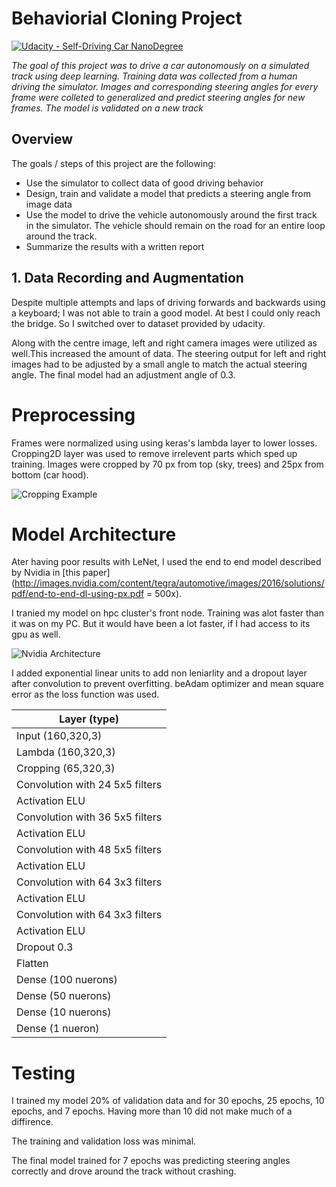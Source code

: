 # Behaviorial Cloning Project

[![Udacity - Self-Driving Car NanoDegree](https://s3.amazonaws.com/udacity-sdc/github/shield-carnd.svg)](http://www.udacity.com/drive)

*The goal of this project was to drive a car autonomously on a simulated track using deep learning. Training data was collected from a human driving the simulator. Images and corresponding steering angles for every frame were colleted to generalized and predict steering angles for new frames. The model is validated on a new track*

**Overview**
---
The goals / steps of this project are the following:
* Use the simulator to collect data of good driving behavior 
* Design, train and validate a model that predicts a steering angle from image data
* Use the model to drive the vehicle autonomously around the first track in the simulator. The vehicle should remain on the road for an       entire loop around the track.
* Summarize the results with a written report

## 1. Data Recording and Augmentation

Despite multiple attempts and laps of driving forwards and backwards using a keyboard; I was not able to train a good model. At best I could only reach the bridge. So I switched over to dataset provided by udacity.

Along with the centre image, left and right camera images were utilized as well.This increased the amount of data. The steering output for left and right images had to be adjusted by a small angle to match the actual steering angle. The final model had an adjustment angle of 0.3.


# Preprocessing

Frames were normalized using using keras's lambda layer to lower losses. Cropping2D layer was used to remove irrelevent parts which sped up training. Images were cropped by 70 px from top (sky, trees) and 25px from bottom (car hood).

![Cropping Example](https://d17h27t6h515a5.cloudfront.net/topher/2017/February/5892a531_cropped-image/cropped-image.jpg)

# Model Architecture

Ater having poor results with LeNet, I used the end to end model described by Nvidia in [this paper](http://images.nvidia.com/content/tegra/automotive/images/2016/solutions/pdf/end-to-end-dl-using-px.pdf = 500x). 

I tranied my model on hpc cluster's front node. Training was alot faster than it was on my PC. But it would have been a lot faster, if I had access to its gpu as well.

![Nvidia Architecture](https://devblogs.nvidia.com/parallelforall/wp-content/uploads/2016/08/cnn-architecture-624x890.png)

I added exponential linear units to add non leniarlity and a dropout layer after convolution to prevent overfitting. beAdam optimizer and mean square error as the loss function was used.

|Layer (type)   |
|---|
|Input (160,320,3)|
| Lambda (160,320,3) |
| Cropping  (65,320,3)|
| Convolution with 24 5x5 filters |
|Activation ELU|
| Convolution with 36 5x5 filters  |
|Activation ELU|
| Convolution with 48 5x5 filters  |
|Activation ELU|
| Convolution with 64 3x3 filters  |
|Activation ELU|
| Convolution with 64 3x3 filters  |
|Activation ELU|
|Dropout 0.3|
|Flatten|
|Dense (100 nuerons)|
|Dense (50 nuerons)|
|Dense (10 nuerons)|
|Dense (1 nueron)|


# Testing

I trained my model 20% of validation data and for 30 epochs, 25 epochs, 10 epochs, and 7 epochs. Having more than 10 did not make much of a diffirence.

The training and validation loss was minimal.

The final model trained for 7 epochs was predicting steering angles correctly and drove around the track without crashing.





